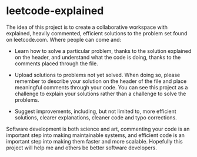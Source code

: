 leetcode-explained
==================

The idea of this project is to create a collaborative workspace with explained, heavily commented, efficient solutions to the problem set found on leetcode.com. Where people can come and: 

- Learn how to solve a particular problem, thanks to the solution explained on the header, and understand what the code is doing, thanks to the comments placed through the file.

- Upload solutions to problems not yet solved. When doing so, please remember to describe your solution on the header of the file and place meaningful comments through your code. You can see this project as a challenge to explain your solutions rather than a challenge to solve the problems.

- Suggest improvements, including, but not limited to, more efficient solutions, clearer explanations, cleaner code and typo corrections. 


Software development is both science and art, commenting your code is an important step into making maintainable systems, and efficient code is an important step into making them faster and more scalable. Hopefully this project will help me and others be better software developers.
